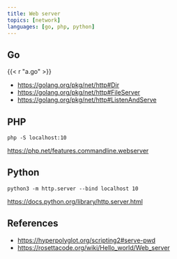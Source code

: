 ```yaml
---
title: Web server
topics: [network]
languages: [go, php, python]
---
```


## Go

{{< r "a.go" >}}

- <https://golang.org/pkg/net/http#Dir>
- <https://golang.org/pkg/net/http#FileServer>
- <https://golang.org/pkg/net/http#ListenAndServe>

## PHP

~~~
php -S localhost:10
~~~

<https://php.net/features.commandline.webserver>

## Python

~~~
python3 -m http.server --bind localhost 10
~~~

<https://docs.python.org/library/http.server.html>

## References

- <https://hyperpolyglot.org/scripting2#serve-pwd>
- <https://rosettacode.org/wiki/Hello_world/Web_server>
